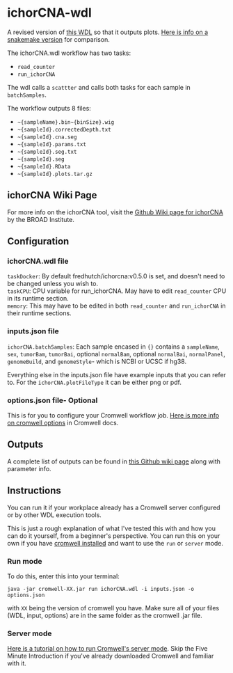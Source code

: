 # ichorCNA-wdl
A revised version of [this WDL](https://github.com/GavinHaLab/wdl-repo/tree/main/processes/ichorCNA) so that it outputs plots.
[Here is info on a snakemake version](https://github.com/broadinstitute/ichorCNA/wiki/SnakeMake-pipeline-for-ichorCNA) for comparison. 

The ichorCNA.wdl workflow has two tasks:
- `read_counter`
- `run_ichorCNA`

The wdl calls a `scattter` and calls both tasks for each sample in `batchSamples`.

The workflow outputs 8 files:
- `~{sampleName}.bin~{binSize}.wig`
- `~{sampleId}.correctedDepth.txt`
- `~{sampleId}.cna.seg`
- `~{sampleId}.params.txt`
- `~{sampleId}.seg.txt`
- `~{sampleId}.seg`
- `~{sampleId}.RData`
- `~{sampleId}.plots.tar.gz`

## ichorCNA Wiki Page
For more info on the ichorCNA tool, visit the [Github Wiki page for ichorCNA](https://github.com/broadinstitute/ichorCNA/wiki) by the BROAD Institute.

## Configuration
### ichorCNA.wdl file
`taskDocker`: By default fredhutch/ichorcna:v0.5.0 is set, and doesn't need to be changed unless you wish to.\
`taskCPU`: CPU variable for run_ichorCNA. May have to edit `read_counter` CPU in its runtime section.\
`memory`: This may have to be edited in both `read_counter` and `run_ichorCNA` in their runtime sections.

### inputs.json file
`ichorCNA.batchSamples`: Each sample encased in `{}` contains a `sampleName`, `sex`, `tumorBam`, `tumorBai`, optional `normalBam`, optional `normalBai`, `normalPanel`, `genomeBuild`, and `genomeStyle`- which is NCBI or UCSC if hg38.

Everything else in the inputs.json file have example inputs that you can refer to. For the `ichorCNA.plotFileType` it can be either png or pdf.

### options.json file- Optional
This is for you to configure your Cromwell workflow job. [Here is more info on cromwell options](https://cromwell.readthedocs.io/en/stable/wf_options/Overview/) in Cromwell docs.

## Outputs
A complete list of outputs can be found in [this Github wiki page](https://github.com/broadinstitute/ichorCNA/wiki/Output) along with parameter info.

## Instructions
You can run it if your workplace already has a Cromwell server configured or by other WDL execution tools.

This is just a rough explanation of what I've tested this with and how you can do it yourself, from a beginner's perspective.
You can run this on your own if you have [cromwell installed](https://github.com/broadinstitute/cromwell/releases/tag/85) and want to use the `run` or `server` mode.

### Run mode
To do this, enter this into your terminal:

    java -jar cromwell-XX.jar run ichorCNA.wdl -i inputs.json -o options.json

with `XX` being the version of cromwell you have. Make sure all of your files (WDL, input, options) are in the same folder as the cromwell .jar file.

### Server mode
[Here is a tutorial on how to run Cromwell's server mode](https://cromwell.readthedocs.io/en/stable/tutorials/ServerMode/). Skip the Five Minute Introduction if you've already downloaded Cromwell and familiar with it.

